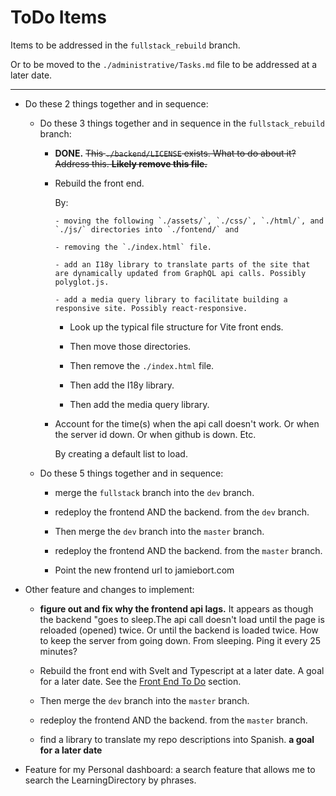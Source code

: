 # ToDo Items

Items to be addressed in the `fullstack_rebuild` branch.

Or to be moved to the `./administrative/Tasks.md` file to be addressed at a later date.

---

- Do these 2 things together and in sequence:

  - Do these 3 things together and in sequence in the `fullstack_rebuild` branch:

    - **DONE.** ~~This `./backend/LICENSE` exists. What to do about it? Address this. **Likely remove this file.**~~

    - Rebuild the front end.

      By:

          - moving the following `./assets/`, `./css/`, `./html/`, and `./js/` directories into `./fontend/` and

          - removing the `./index.html` file.

          - add an I18y library to translate parts of the site that are dynamically updated from GraphQL api calls. Possibly polyglot.js.

          - add a media query library to facilitate building a responsive site. Possibly react-responsive.

      - Look up the typical file structure for Vite front ends.

      - Then move those directories.

      - Then remove the `./index.html` file.

      - Then add the I18y library.

      - Then add the media query library.

    - Account for the time(s) when the api call doesn't work. Or when the server id down. Or when github is down. Etc.

      By creating a default list to load.

  - Do these 5 things together and in sequence:

    - merge the `fullstack` branch into the `dev` branch.

    - redeploy the frontend AND the backend. from the `dev` branch.

    - Then merge the `dev` branch into the `master` branch.

    - redeploy the frontend AND the backend. from the `master` branch.

    - Point the new frontend url to jamiebort.com

- Other feature and changes to implement:

  - **figure out and fix why the frontend api lags.** It appears as though the backend "goes to sleep.The api call doesn't load until the page is reloaded (opened) twice. Or until the backend is loaded twice. How to keep the server from going down. From sleeping. Ping it every 25 minutes?

  - Rebuild the front end with Svelt and Typescript at a later date. A goal for a later date. See the [Front End To Do](https://github.com/JamieBort/jamiebort.github.io/blob/fullstack/administrative/Tasks.md#front-end-to-do) section.

  - Then merge the `dev` branch into the `master` branch.

  - redeploy the frontend AND the backend. from the `master` branch.

  - find a library to translate my repo descriptions into Spanish. **a goal for a later date**

- Feature for my Personal dashboard: a search feature that allows me to search the LearningDirectory by phrases.
